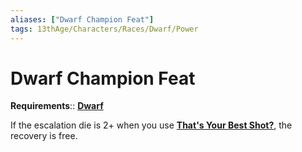 ```yaml
---
aliases: ["Dwarf Champion Feat"]
tags: 13thAge/Characters/Races/Dwarf/Power
---
```

# Dwarf Champion Feat

__Requirements__:: [**Dwarf**](../Dwarf.md)

If the escalation die is 2+ when you use [**That's Your Best Shot?**](Thats-Your-Best-Shot.md), the recovery is free.
